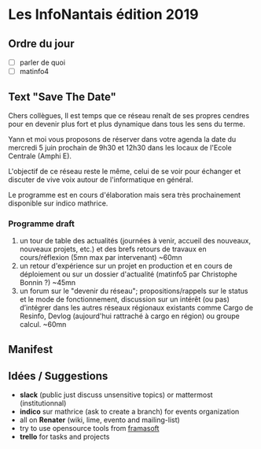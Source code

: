 # Les InfoNantais édition 2019

## Ordre du jour
- [ ] parler de quoi
- [ ] matinfo4

## Text "Save The Date"

Chers collègues,
Il est temps que ce réseau renaît de ses propres cendres pour en devenir plus fort et plus dynamique dans tous les sens du terme.

Yann et moi vous proposons de réserver dans votre agenda la date du mercredi 5 juin prochain de 9h30 et 12h30 dans les locaux de l'Ecole Centrale (Amphi E).

L'objectif de ce réseau reste le même, celui de se voir pour échanger et discuter de vive voix autour de l'informatique en général.

Le programme est en cours d'élaboration mais sera très prochainement disponible sur indico mathrice.

### Programme draft
1. un tour de table des actualités (journées à venir, accueil des nouveaux, nouveaux projets, etc.) et des brefs retours de travaux en cours/réflexion (5mn max par intervenant) ~60mn  
2. un retour d'expérience sur un projet en production et en cours de déploiement ou sur un dossier d'actualité (matinfo5 par Christophe Bonnin ?) ~45mn  
3. un forum sur le "devenir du réseau"; propositions/rappels sur le status et le mode de fonctionnement, discussion sur un intérêt (ou pas) d’intégrer dans les autres réseaux régionaux existants comme Cargo de Resinfo, Devlog (aujourd'hui rattraché à cargo en région) ou groupe calcul. ~60mn

## Manifest

## Idées / Suggestions
- **slack** (public just discuss unsensitive topics) or mattermost (institutionnal)
- **indico** sur mathrice (ask to create a branch) for events organization
- all on **Renater** (wiki, lime, evento and mailing-list)
- try to use opensource tools from [framasoft](https://framasoft.org/fr/)
- **trello** for tasks and projects
<!--stackedit_data:
eyJoaXN0b3J5IjpbMTAyOTcwODY1NCw1MDYxMDg0MTMsLTQyNz
A3NDMwMywyNjg2Mzk5NjldfQ==
-->